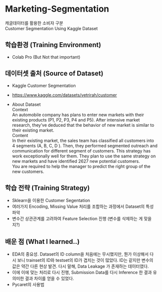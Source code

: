 # Marketing-Segmentation  
캐글데이터를 활용한 소비자 구분   
Customer Segmentation Using Kaggle Dataset  
  
## 학습환경 (Training Environment)    
* Colab Pro (But Not that important)

## 데이터셋 출처 (Source of Dataset)
* Kaggle Customer Segmentation  
* https://www.kaggle.com/datasets/vetrirah/customer  

* About Dataset  
Context  
An automobile company has plans to enter new markets with their existing products (P1, P2, P3, P4 and P5). After intensive market research, they’ve deduced that the behavior of new market is similar to their existing market.  
Content  
In their existing market, the sales team has classified all customers into 4 segments (A, B, C, D ). Then, they performed segmented outreach and communication for different segment of customers. This strategy has work exceptionally well for them. They plan to use the same strategy on new markets and have identified 2627 new potential customers.   
You are required to help the manager to predict the right group of the new customers.  

## 학습 전략 (Training Strategy)
* Sklearn을 이용한 Customer Segentation 
* 여러가지 Encoding, Missing Value 처리를 조합하는 과정에서 Dataset의 특성 파악
* 변수간 상관관계를 고려하여 Feature Selection 진행 (변수를 삭제하는 게 맞을지?)

## 배운 점 (What I learned..)
* EDA의 중요성. Dataset의 ID column을 처음에는 무시했지만, 뭔가 이상해서 다시 보니 trainset의 ID와 testset의 ID가 겹치는 것이 많았다. ID는 같지만 변수의 값은 약간 다른 현상 발견. 다시 말해, Data Leakage 가 존재하는 데이터였다.
* 이에 이에 맞는 처리로 다시 진행, Submission Data를 다시 Inference 한 결과 유의미한 결과 차이를 얻을 수 있었다.
* Pycaret의 사용법
